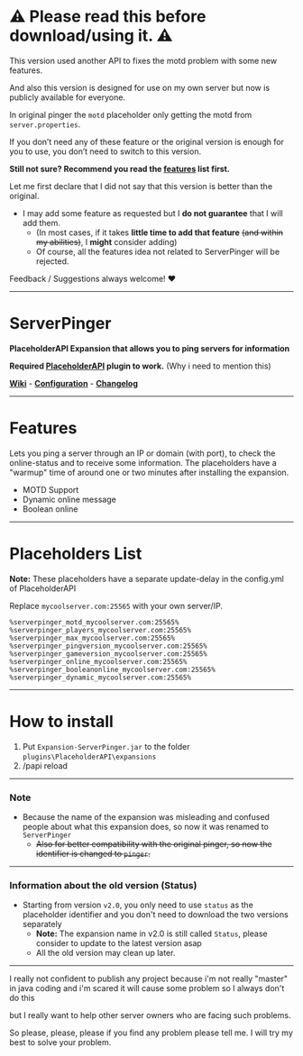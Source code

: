 
# ⚠ Please read this before download/using it. ⚠ 
This version used another API to fixes the motd problem with some new features.

And also this version is designed for use on my own server but now is publicly available for everyone.

In original pinger the `motd` placeholder only getting the motd from `server.properties`.

If you don’t need any of these feature or the original version is enough for you to use, you don’t need to switch to this version.

**Still not sure? Recommend you read the [features](https://github.com/HappyAreaBean/Pinger-PAPI-Expansion#features) list first.**

Let me first declare that I did not say that this version is better than the original.
* I may add some feature as requested but I **do not guarantee** that I will add them. 
  * (In most cases, if it takes **little time to add that feature** ~~(and within my abilities)~~, I **might** consider adding)
  * Of course, all the features idea not related to ServerPinger will be rejected.

Feedback / Suggestions always welcome! ❤

---

# ServerPinger
**PlaceholderAPI Expansion that allows you to ping servers for information**

**Required [PlaceholderAPI](https://www.spigotmc.org/resources/placeholderapi.6245/) plugin to work.** (Why i need to mention this)

**[Wiki](https://github.com/HappyAreaBean/ServerPinger-PAPI-Expansion/wiki)** - **[Configuration](https://github.com/HappyAreaBean/ServerPinger-PAPI-Expansion/wiki/Configuration)** - **[Changelog](https://github.com/HappyAreaBean/ServerPinger-PAPI-Expansion/wiki/Changelog)**

---

# Features
Lets you ping a server through an IP or domain (with port), to check the online-status and to receive some information.
The placeholders have a "warmup" time of around one or two minutes after installing the expansion.
* MOTD Support
* Dynamic online message
* Boolean online

---

# Placeholders List
**Note:** These placeholders have a separate update-delay in the config.yml of PlaceholderAPI

Replace `mycoolserver.com:25565` with your own server/IP.
```
%serverpinger_motd_mycoolserver.com:25565%
%serverpinger_players_mycoolserver.com:25565%
%serverpinger_max_mycoolserver.com:25565%
%serverpinger_pingversion_mycoolserver.com:25565%
%serverpinger_gameversion_mycoolserver.com:25565%
%serverpinger_online_mycoolserver.com:25565%
%serverpinger_booleanonline_mycoolserver.com:25565%
%serverpinger_dynamic_mycoolserver.com:25565%
```

---

# How to install
1. Put `Expansion-ServerPinger.jar` to the folder `plugins\PlaceholderAPI\expansions`
2. /papi reload

---

### Note
* Because the name of the expansion was misleading and confused people about what this expansion does, so now it was renamed to `ServerPinger`
  * ~~Also for better compatibility with the original pinger, so now the identifier is changed to `pinger`.~~

---

### Information about the old version (Status)
* Starting from version `v2.0`, you only need to use `status` as the placeholder identifier and you don't need to download the two versions separately 
  * **Note:** The expansion name in v2.0 is still called `Status`, please consider to update to the latest version asap
  * All the old version may clean up later.

---

I really not confident to publish any project because i'm not really "master" in java coding and i'm scared it will cause some problem so I always don't do this

but I really want to help other server owners who are facing such problems.

So please, please, please if you find any problem please tell me. I will try my best to solve your problem.
